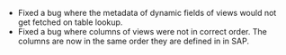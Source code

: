 - Fixed a bug where the metadata of dynamic fields of views would not get fetched on table lookup.
- Fixed a bug where columns of views were not in correct order. The columns are now in the same order they are defined in in SAP.
